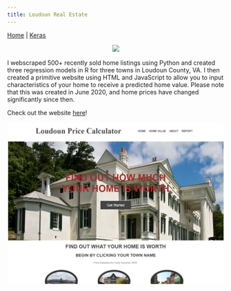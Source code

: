 ```yaml
---
title: Loudoun Real Estate
---
```


[Home](../index.md) | [Keras](/keras/index.md)

<p align="center">
<img src="/images/AV25.jpg" width="300" />
</p>

I webscraped 500+ recently sold home listings using Python and created three regression models in R for three towns in Loudoun County, VA. I then created a primitive website using HTML and JavaScript to allow you to input characteristics of your home to receive a predicted home value. Please note that this was created in June 2020, and home prices have changed significantly since then.

Check out the website [here](https://dte324.github.io/Loudoun-Real-Estate/index.html)!

<p align="center">
<img src="/images/loudounWebsite.png" width="500" />
</p>
